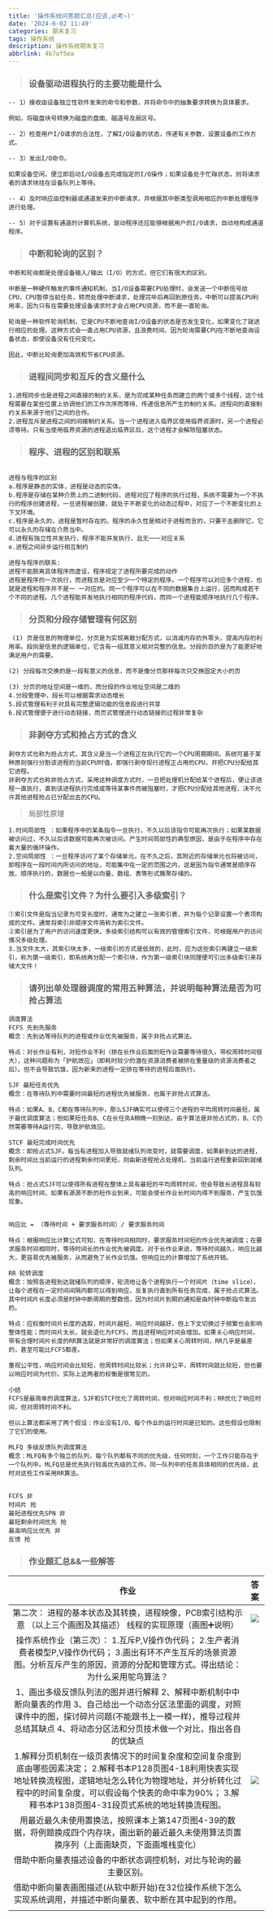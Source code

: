 ```yaml
---
title: '操作系统问答题汇总(应该,必考~)'
date: '2024-6-02 11:49'
categories: 期末复习
tags: 操作系统
description: 操作系统期末复习
abbrlink: 4b7af5ea
---
```



> ### 设备驱动进程执行的主要功能是什么

```
-- 1）接收由设备独立性软件发来的命令和参数，并将命令中的抽象要求转换为具体要求。

例如，将磁盘块号转换为磁盘的盘面、磁道号及扇区号。

-- 2）检查用户I/O请求的合法性，了解I/O设备的状态，传递有关参数，设置设备的工作方式。

-- 3）发出I/O命令。

如果设备空闲，便立即启动I/O设备去完成指定的I/O操作；如果设备处于忙碌状态，则将请求者的请求块挂在设备队列上等待。

-- 4）及时响应由控制器或通道发来的中断请求，并根据其中断类型调用相应的中断处理程序进行处理。

-- 5）对于设置有通道的计算机系统，驱动程序还应能够根据用户的I/O请求，自动地构成通道程序。
```

> ### 中断和轮询的区别？

```
中断和轮询都是处理设备输入/输出（I/O）的方式，但它们有很大的区别。

中断是一种硬件触发的事件通知机制，当I/O设备需要CPU处理时，会发送一个中断信号给CPU，CPU暂停当前任务，转而处理中断请求，处理完毕后再回到原任务。中断可以提高CPU利用率，因为只有在需要处理设备请求时才会占用CPU资源，而不是一直轮询。

轮询是一种软件轮询机制，它是CPU不断地查询I/O设备的状态是否发生变化，如果变化了就进行相应的处理。这种方式会一直占用CPU资源，且浪费时间，因为轮询需要CPU在不断地查询设备状态，即使设备没有任何变化。

因此，中断比轮询更加高效和节省CPU资源。
```

> ### 进程间同步和互斥的含义是什么

```
1.进程同步也是进程之间直接的制约关系，是为完成某种任务而建立的两个或多个线程，这个线程需要在某些位置上协调他们的工作次序而等待、传递信息所产生的制约关系。进程间的直接制约关系来源于他们之间的合作。
2.进程互斥是进程之间的间接制约关系。当一个进程进入临界区使用临界资源时，另一个进程必须等待。只有当使用临界资源的进程退出临界区后，这个进程才会解除阻塞状态。

```

> ### 程序、进程的区别和联系

```

进程与程序的区别
a.程序是静态的实体，进程是动态的实体。
b.程序是存储在某种介质上的二进制代码，进程对应了程序的执行过程，系统不需要为一个不执行的程序创建进程，一旦进程被创建，就处于不断变化的动态过程中，对应了一个不断变化的上下文环境。
c.程序是永久的，进程是暂时存在的。程序的永久性是相对于进程而言的，只要不去删除它，它可以永久的存储在介质当中。
d.进程有独立性并发执行，程序不能并发执行，且无一一对应关系
e.进程之间异步运行相互制约

进程与程序的联系:
进程不能脱离具体程序而虚设，程序规定了进程所要完成的动作
进程是程序的一次执行，而进程总是对应至少一个特定的程序。一个程序可以对应多个进程，也就是进程和程序并不是一 一对应的。同一个程序可以在不同的数据集合上运行，因而构成若干个不同的进程。几个进程能并发地执行相同的程序代码，而同一个进程能顺序地执行几个程序。
```

> ### 分页和分段存储管理有何区别

```
 (1) 页是信息的物理单位，分页是为实现离散分配方式，以消减内存的外零头，提高内存的利用率。段则是信息的逻辑单位，它含有一组其意义相对完整的信息。分段的目的是为了能更好地满足用户的需要。

(2) 分段每次交换的是一段有意义的信息，而不是像分页那样每次只交换固定大小的页

(3) 分页的地址空间是一维的，而分段的作业地址空间是二维的
4.分段管理中，段长可以根据需求动态增长
5.段式管理有利于对具有完整逻辑功能的信息段进行共享
6.段式管理便于进行动态链接，而页式管理进行动态链接的过程非常复杂
```

> ### 非剥夺方式和抢占方式的含义

```
剥夺方式也称为抢占方式，其含义是当一个进程正在执行它的一个CPU周期期间，系统可基于某种原则强行分割该进程的当前CPU时值，即强行剥夺现行进程正占用的CPU，并把CPU分配给其它进程。 
非剥夺方式也称非抢占方式，采用这种调度方式时，一旦把处理机分配给某个进程后，便让该进程一直执行，直到该进程执行完成或等待某事件而被阻塞时，才把CPU分配给其他进程，决不允许其他进程抢占已分配出去的CPU。
```

> 局部性原理

```
1.时间局部性 ：如果程序中的某条指令一旦执行，不久以后该指令可能再次执行；如果某数据被访问过，不久以后该数据可能再次被访问。产生时间局部性的典型原因，是由于在程序中存在着大量的循环操作。
2.空间局部性 ：一旦程序访问了某个存储单元，在不久之后，其附近的存储单元也将被访问，即程序在一段时间内所访问的地址，可能集中在一定的范围之内，这是因为指令通常是顺序存放、顺序执行的，数据也一般是以向量、数组、表等形式簇聚存储的。
```

> ### **什么是索引文件？为什么要引入多级索引？**

```
①索引文件是指当记录为可变长度时，通常为之建立一张索引表，并为每个记录设置一个表项构成的文件。通常将索引非顺序文件简称为索引文件。
②索引是为了用户的访问速度更快，多级索引结构可以有效的管理索引文件，可根据用户的访问情况多级处理。
3.当文件太大，其索引块太多，一级索引的方式是低效的，此时，应为这些索引再建立一级索引，称为第一级索引，即系统再分配一个索引块，作为第一级索引块同理便可引出多级索引来存储大文件！
```

> ### 请列出单处理器调度的常用五种算法，并说明每种算法是否为可抢占算法

```
调度算法
FCFS 先到先服务
概念：先到达等待队列的进程或作业优先被服务，属于非抢占式算法。

特点：对长作业有利，对短作业不利（排在长作业后面的短作业需要等待很久，带权周转时间很大），这种问题称为「护航效应」（即耗时较少的潜在资源消费者被排在重量级的资源消费者之后）。但不会导致饥饿，因为新来的进程一定排在等待的进程后面执行。

SJF 最短任务优先
概念：在等待队列中需要时间最短的进程优先被服务，也属于非抢占式算法。

特点：如果A、B、C都在等待队列中，那么SJF确实可以使得三个进程的平均周转时间最短，属于最优调度算法；但如果短任务B、C在长任务A稍晚一刻到达，由于算法是非抢占式的，B、C仍然需要等待A运行完，导致护航效应。

STCF 最短完成时间优先
概念：即抢占式SJF。每当有进程加入导致就绪队列改变时，就需要调度，如果新到达的进程，剩余时间比当前运行的进程剩余时间更短，则由新进程抢占处理机，当前运行进程重新回到就绪队列。

特点：抢占式SJF可以使得所有进程在整体上具有最短的平均周转时间，但会导致长进程具有较高的响应时间，如果有源源不断的短作业到来，可能会使长作业长时间内得不到服务，产生饥饿现象。


响应比 = （等待时间 + 要求服务时间）/ 要求服务时间

特点：根据响应比计算公式可知，在等待时间相同时，要求服务时间短的作业优先被调度；在要求服务时间相同时，等待时间长的作业优先被调度。对于长作业来说，等待时间越久，响应比越大，更容易优先被服务，从而避免了长作业饥饿。但响应比的计算增加了系统开销。

RR 轮转调度
概念：按照各进程到达就绪队列的顺序，轮流地让各个进程执行一个时间片（time slice）， 让每个进程在一定时间间隔内都可以得到响应，反复执行直到所有任务完成，属于抢占式算法。其中时间片长度必须是时钟中断周期的整数倍，因为时间片到期的通知是由时钟中断指令发出的。

特点：应权衡时间片长度的选取，时间片越短，响应时间越好，但上下文切换过于频繁也会影响整体性能；而时间片太长，就会退化为FCFS，而且进程响应时间会增加。如果关心响应时间，带有合理时间片长度的RR算法就是非常好的调度算法；但如果关心周转时间，RR几乎是最差的，甚至可能比FCFS都差。

重视公平性，响应时间会比较短，但周转时间比较长；允许非公平，周转时间就比较短，但也要以响应时间为代价。实际上这两者的权衡是很常见的。

小结
FCFS是最简单的调度算法，SJF和STCF优化了周转时间，但对响应时间不利；RR优化了响应时间，但对周转时间不利。

但以上算法都采用了两个假设：作业没有I/O、每个作业的运行时间是已知的。这些假设也限制了它们的使用。

MLFQ 多级反馈队列调度算法
概念：MLFQ有多个独立的队列，每个队列都有不同的优先级，任何时刻，一个工作只能存在于一个队列中。MLFQ总是优先执行较高优先级的工作。同一队列中的任务具体相同的优先级，此时对这些工作采用RR算法。


FCFS 非
时间片 抢
最短进程优先SPN 非
最短剩余时间优先 抢
最高响应比优先 非
反馈 抢
```



> ### **作业题汇总&&一些解答**

|                             作业                             | 答案                                                         |
| :----------------------------------------------------------: | :----------------------------------------------------------- |
| 第二次： 进程的基本状态及其转换，进程映像，PCB索引结构示意 （以上三个画图及其描述） 线程的实现原理（画图➕说明） | ![](https://s1.vika.cn/space/2024/06/02/d4234e4a1dfa4331a766690510fee7e4) |
| 操作系统作业（第三次）： 1.互斥P,V操作伪代码； 2.生产者消费者模型P,V操作伪代码； 3.画出有环不产生互斥的场景资源图。分析互斥产生的原因，资源的分配和管理方式。得出结论：为什么采用鸵鸟算法？ |                                                              |
| 1、画出多级反馈队列法的图并进行解释 2、解释中断机制中中断向量表的作用 3、自己给出一个动态分区法里面的调度，对照课件中的图，探讨碎片问题(不能跟书上一模一样)，推导过程并总结其缺点 4、将动态分区法和分页技术做一个对比，指出各自的优缺点 |                                                              |
| 1.解释分页机制在一级页表情况下的时间复杂度和空间复杂度到底由哪些因素决定； 2.解释书本P128页图4-18利用快表实现地址转换流程图，逻辑地址怎么转化为物理地址，并分析转化过程中的时间复杂度，可以假设每个快表的命中率为90%； 3.解释书本P138页图4-31段页式系统的地址转换流程图。 | ![](https://s1.vika.cn/space/2024/06/03/8cc00e9e6cc64373bee4c0407a6d53a2) |
| 用最近最久未使用置换法，按照课本上第147页图4-39的数据，将例题换成四个内存块，画出新的最近最久未使用算法页置换序列（上面画缺页，下面画堆栈变化） |                                                              |
| 借助中断向量表描述设备的中断状态调控机制，对比与轮询的最主要区别。 |                                                              |
| 借助中断向量表画图描述(从软中断开始)在32位操作系统下怎么实现系统调用，并描述中断向量表、软中断在其中起到的作用。 |                                                              |
|                                                              |                                                              |







